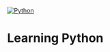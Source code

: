 [![Python](http://ForTheBadge.com/images/badges/made-with-python.svg)](https://www.python.org)

# Learning Python

